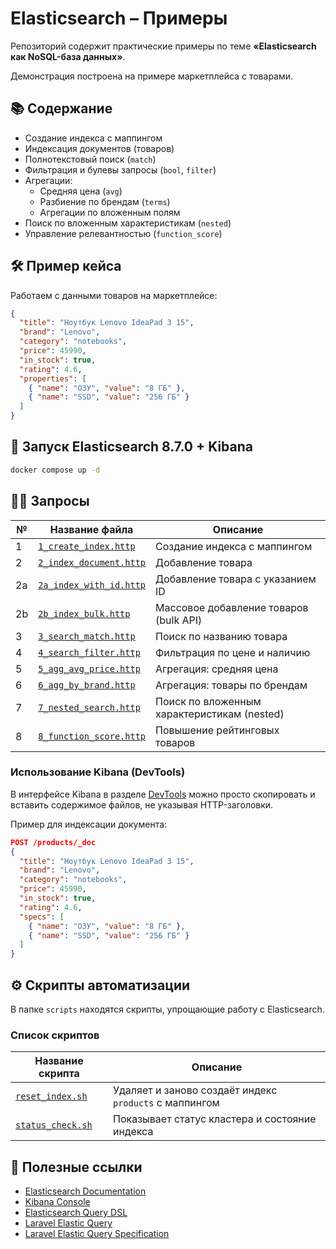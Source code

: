 # Elasticsearch – Примеры

Репозиторий содержит практические примеры по теме **«Elasticsearch как NoSQL-база данных»**. 

Демонстрация построена на примере маркетплейса с товарами.

## 📚 Содержание

- Создание индекса с маппингом
- Индексация документов (товаров)
- Полнотекстовый поиск (`match`)
- Фильтрация и булевы запросы (`bool`, `filter`)
- Агрегации:
  - Средняя цена (`avg`)
  - Разбиение по брендам (`terms`)
  - Агрегации по вложенным полям
- Поиск по вложенным характеристикам (`nested`)
- Управление релевантностью (`function_score`)

## 🛠 Пример кейса

Работаем с данными товаров на маркетплейсе:

```json
{
  "title": "Ноутбук Lenovo IdeaPad 3 15",
  "brand": "Lenovo",
  "category": "notebooks",
  "price": 45990,
  "in_stock": true,
  "rating": 4.6,
  "properties": [
    { "name": "ОЗУ", "value": "8 ГБ" },
    { "name": "SSD", "value": "256 ГБ" }
  ]
}
```

## 🚀 Запуск Elasticsearch 8.7.0 + Kibana

```bash
docker compose up -d
```

## 🧑‍💻 Запросы

| №  | Название файла                                              | Описание                                    |
|----|-------------------------------------------------------------|---------------------------------------------|
| 1  | [`1_create_index.http`](./examples/1_create_index.http)     | Создание индекса с маппингом                |
| 2  | [`2_index_document.http`](./examples/2_index_document.http) | Добавление товара                           |
| 2a | [`2a_index_with_id.http`](./examples/2a_index_with_id.http) | Добавление товара с указанием ID            |
| 2b | [`2b_index_bulk.http`](./examples/2b_index_bulk.http)       | Массовое добавление товаров (bulk API)      |
| 3  | [`3_search_match.http`](./examples/3_search_match.http)     | Поиск по названию товара                    |
| 4  | [`4_search_filter.http`](./examples/4_search_filter.http)   | Фильтрация по цене и наличию                |
| 5  | [`5_agg_avg_price.http`](./examples/5_agg_avg_price.http)   | Агрегация: средняя цена                     |
| 6  | [`6_agg_by_brand.http`](./examples/6_agg_by_brand.http)     | Агрегация: товары по брендам                |
| 7  | [`7_nested_search.http`](./examples/7_nested_search.http)   | Поиск по вложенным характеристикам (nested) |
| 8  | [`8_function_score.http`](./examples/8_function_score.http) | Повышение рейтинговых товаров               |

### Использование Kibana (DevTools)

В интерфейсе Kibana в разделе [DevTools](http://127.0.0.1:5601/app/dev_tools#/console) можно просто скопировать и вставить содержимое файлов, не указывая HTTP-заголовки. 

Пример для индексации документа:

```json
POST /products/_doc
{
  "title": "Ноутбук Lenovo IdeaPad 3 15",
  "brand": "Lenovo",
  "category": "notebooks",
  "price": 45990,
  "in_stock": true,
  "rating": 4.6,
  "specs": [
    { "name": "ОЗУ", "value": "8 ГБ" },
    { "name": "SSD", "value": "256 ГБ" }
  ]
}
```

## ⚙️ Скрипты автоматизации

В папке `scripts` находятся скрипты, упрощающие работу с Elasticsearch.

### Список скриптов


| Название скрипта                                | Описание                                                   |
|-------------------------------------------------|------------------------------------------------------------|
| [`reset_index.sh`](./scripts/reset_index.sh)    | Удаляет и заново создаёт индекс `products` с маппингом     |
| [`status_check.sh`](./scripts/status_check.sh)  | Показывает статус кластера и состояние индекса             |



## 🔗 Полезные ссылки

* [Elasticsearch Documentation](https://www.elastic.co/docs/get-started)
* [Kibana Console](https://www.elastic.co/kibana)
* [Elasticsearch Query DSL](https://www.elastic.co/docs/explore-analyze/query-filter/languages/querydsl)
* [Laravel Elastic Query](https://github.com/ensi-platform/laravel-elastic-query)
* [Laravel Elastic Query Specification](https://github.com/ensi-platform/laravel-elastic-query-specification)